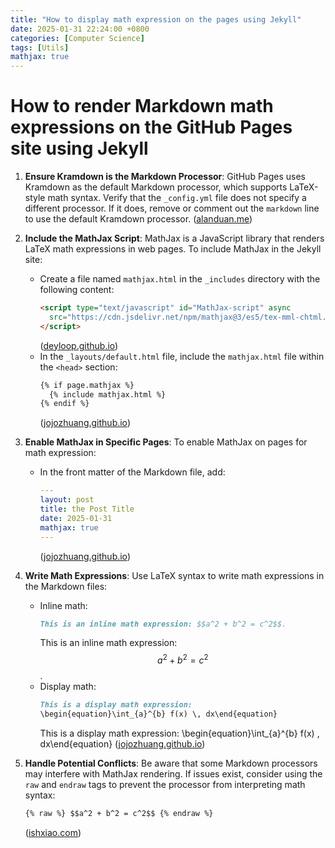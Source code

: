 ```yaml
---
title: "How to display math expression on the pages using Jekyll"
date: 2025-01-31 22:24:00 +0800
categories: [Computer Science]
tags: [Utils]
mathjax: true
---
```


# How to render Markdown math expressions on the GitHub Pages site using Jekyll

1. **Ensure Kramdown is the Markdown Processor**:
   GitHub Pages uses Kramdown as the default Markdown processor, which supports LaTeX-style math syntax. Verify that the `_config.yml` file does not specify a different processor. If it does, remove or comment out the `markdown` line to use the default Kramdown processor. ([alanduan.me](https://alanduan.me/random/mathjax/?utm_source=chatgpt.com))

2. **Include the MathJax Script**:
   MathJax is a JavaScript library that renders LaTeX math expressions in web pages. To include MathJax in the Jekyll site:
   - Create a file named `mathjax.html` in the `_includes` directory with the following content:
     ```html
     <script type="text/javascript" id="MathJax-script" async
       src="https://cdn.jsdelivr.net/npm/mathjax@3/es5/tex-mml-chtml.js">
     </script>
     ```
     ([deyloop.github.io](https://deyloop.github.io/notebox/20221127114316/?utm_source=chatgpt.com))
   - In the `_layouts/default.html` file, include the `mathjax.html` file within the `<head>` section:
     ```html
     {% if page.mathjax %}
       {% include mathjax.html %}
     {% endif %}
     ```
     ([jojozhuang.github.io](https://jojozhuang.github.io/tutorial/jekyll-math-symbols-with-mathjax/?utm_source=chatgpt.com))

3. **Enable MathJax in Specific Pages**:
   To enable MathJax on pages for math expression:
   - In the front matter of the Markdown file, add:
     ```yaml
     ---
     layout: post
     title: the Post Title
     date: 2025-01-31
     mathjax: true
     ---
     ```
     ([jojozhuang.github.io](https://jojozhuang.github.io/tutorial/jekyll-math-symbols-with-mathjax/?utm_source=chatgpt.com))

4. **Write Math Expressions**:
   Use LaTeX syntax to write math expressions in the Markdown files:
   - Inline math:
     ```markdown
     This is an inline math expression: $$a^2 + b^2 = c^2$$.
     ```
     This is an inline math expression: $$a^2 + b^2 = c^2$$.
   - Display math:
     ```markdown
     This is a display math expression:
     \begin{equation}\int_{a}^{b} f(x) \, dx\end{equation}
     ```
     This is a display math expression:
     \begin{equation}\int_{a}^{b} f(x) \, dx\end{equation}
     ([jojozhuang.github.io](https://jojozhuang.github.io/tutorial/jekyll-math-symbols-with-mathjax/?utm_source=chatgpt.com))

5. **Handle Potential Conflicts**:
   Be aware that some Markdown processors may interfere with MathJax rendering. If issues exist, consider using the `raw` and `endraw` tags to prevent the processor from interpreting math syntax:
   ```markdown
   {% raw %} $$a^2 + b^2 = c^2$$ {% endraw %}
   ```
   ([ishxiao.com](https://ishxiao.com/blog/html/2017/06/29/how-to-support-latex-in-github-pages.html?utm_source=chatgpt.com))

